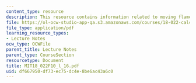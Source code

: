 ```yaml
---
content_type: resource
description: This resource contains information related to moving flames.
file: https://ol-ocw-studio-app-qa.s3.amazonaws.com/courses/18-022-calculus-of-several-variables-fall-2010/df667950df73ec75dc4e8be6ac43a6c0_MIT18_022F10_l_16.pdf
file_type: application/pdf
learning_resource_types:
- Lecture Notes
ocw_type: OCWFile
parent_title: Lecture Notes
parent_type: CourseSection
resourcetype: Document
title: MIT18_022F10_l_16.pdf
uid: df667950-df73-ec75-dc4e-8be6ac43a6c0
---
```

